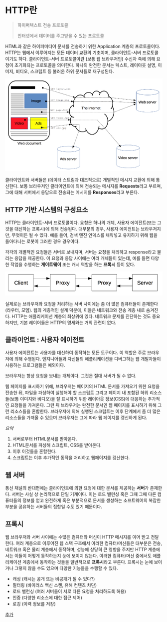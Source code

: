 # HTTP란

> 하이퍼텍스트 전송 프로토콜
>
> 인터넷에서 데이터를 주고받을 수 있는 프로토콜

HTML과 같은 하이퍼미디어 문서를 전송하기 위한 Application 계층의 프로토콜이다. HTTP는 웹에서 이루어지는 모든 데이터 교환의 기초이며, 클라이언트-서버 프로토콜이기도 하다. 클라이언트-서버 프로토콜이란 (보통 웹 브라우저인) 수신차 즉에 의해 요청이 초기화되는 프로토콜을 의미한다. 하나의 완전한 문서는 텍스트, 레이아웃 설명, 이미지, 비디오, 스크립트 등 불러온 하위 문서들로 재구성된다.

<img src="../../../2.Pictures/Fetching_a_page.png">

클라이언트와 서버들은 (데이터 스트림과 대조적으로) 개별적인 메시지 교환에 의해 통신한다. 보통 브라우저인 클라이언트에 의해 전송되는 메시지를 **Requests**라고 부르며, 그에 대해 서버에서 응답으로 전송되는 메시지를 **Responses**라고 부른다.

## HTTP 기반 시스템의 구성요소

HTTP는 클라이언트-서버 프로토콜이다. 요청은 하나의 개체, 사용자 에이전트(또는 그것을 대신하는 프록시)에 의해 전송된다. 대부분의 경우, 사용자 에이전트는 브라우저지만, 무엇이든 될 수 있다. 예를 들어, 검색 엔진 인덱스를 채워넣고 유지하기 위해 웹을 돌아다니는 로봇이 그러한 경우 경우이다.

각각의 개별적인 요청들은 서버로 보내지며, 서버는 요청을 처리하고 response라고 불리는 응답을 제공한다. 이 요청과 응답 사이에는 여러 개체들이 있는데, 예를 들면 다양한 작업을 수행하는 **게이트웨이** 또는 캐시 역할을 하는 **프록시** 등이 있다.

<img src="../../../2.Pictures/Client-server-chain.png">

실제로는 브라우저와 요청을 처리하는 서버 사이에는 좀 더 많은 컴퓨터들이 존재한다(라우터, 모뎀). 웹의 계층적인 설계 덕분에, 이들은 네트워크와 전송 계층 내로 숨겨진다. HTTP는 애플리케이션 계층의 최상위에 있다. 네트워크 문제를 진단하는 것도 중요하지만, 기본 레이어들은 HTTP의 명세와는 거의 관련이 없다.

## 클라이언트 : 사용자 에이전트

사용자 에이전트는 사용자를 대신하여 동작하는 모든 도구이다. 이 역할은 주로 브라우저에 의해 수행된다. 엔지니어들과 자신들의 애플리케이션을 디버그하는 웹 개발자들이 사용하는 프로그램들은 예외이다.

브라우저는 항상 요청을 보내는 개체이다. 그것은 절대 서버가 될 수 없다.

웹 페이지를 표시하기 위해, 브라우저는 페이지의 HTML 문서를 가져오기 위한 요청을 전송한 뒤, 파일을 파싱하여 실행해야 할 스크립트 그리고 페이지 내 포함된 하위 리소스들(보통 이미지와 비디오)을 잘 표시하기 위한 레이아웃 정보(CSS)에 대응하는 추가적인 요청들을 가져온다. 그런 뒤 브라우저는 완전한 문서인 웹 페이지를 표시하기 위해 그런 리소스들을 혼합한다. 브라우저에 의해 실행된 스크립트는 이후 단계에서 좀 더 많은 리소스들을 가져올 수 있으며 브라우저는 그에 따라 웹 페이지를 갱신하게 된다.

*요약*

1. 서버로부터 HTML문서를 받아온다.
2. HTML문서를 파싱해 스크립트, CSS를 받아온다.
3. 이후 이것들을 혼합한다.
4. 스크립트는 이후 추가적인 동작을 처리하고 웹페이지를 갱신한다.

## 웹 서버

통신 채널의 반대편에는 클라이언트에 의한 요청에 대한 문서를 제공하는 **서버**가 존재한다. 서버는 사실 상 논리적으로 단일 기계이다. 이는 로드 밸런싱 혹은 그때 그때 다른 컴퓨터들의 정보를 얻고 완전하게 혹은 부분적으로 문서를 생성하는 소프트웨어의 복잡한 부분을 공유하는 서버들의 집합일 수도 있기 때문이다.

## 프록시

웹 브라우저와 서버 사이에는 수많은 컴퓨터와 머신이 HTTP 메시지를 이어 받고 전달한다. 여러 계층으로 이루어진 웹 스택 구조에서 이러한 컴퓨터/머신들은 대부분은 전송, 네트워크 혹은 물리 계층에서 동작하며, 성능에 상당히 큰 영향을 주지만 HTTP 계층에서는 이들이 어떻게 동작하는지 눈에 보이지 않는다. 이러한 컴퓨터/머신 중에서도 애플리케이션 계층에서 동작하는 것들을 일반적으로 **프록시**라고 부른다. 프록시는 눈에 보이거나 그렇지 않을 수도 있으며 다양한 기능들을 수행할 수 있다.

- 캐싱 (캐시는 공개 또는 비공개가 될 수 있다?)
- 필터링 (바이러스 백신 스캔, 유해 컨텐츠 차단)
- 로드 밸런싱 (여러 서버들이 서로 다른 요청을 처리하도록 허용)
- 인증 (다양한 리소스에 대한 접근 제어)
- 로깅 (이력 정보를 저장)

[추가](https://developer.mozilla.org/ko/docs/Web/HTTP/Overview)